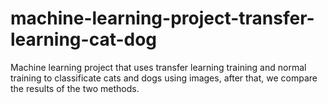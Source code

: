 # machine-learning-project-transfer-learning-cat-dog
Machine learning project that uses transfer learning training and normal training to classificate cats and dogs using images, after that, we compare the results of the two methods.
